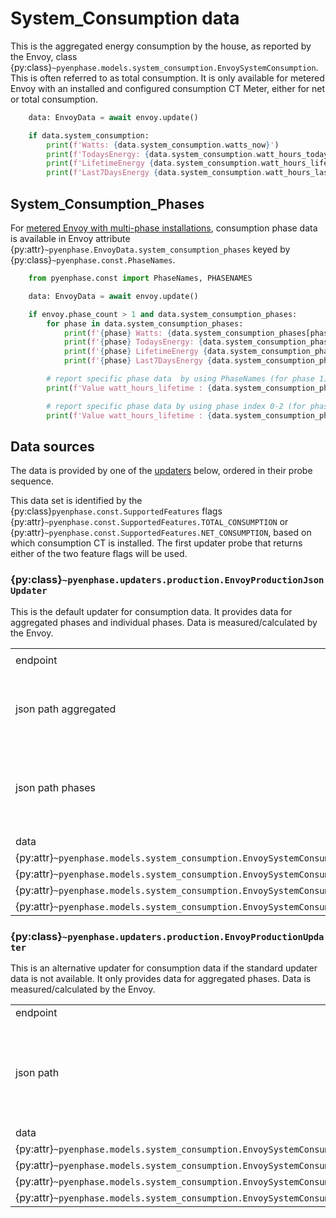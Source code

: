 # System_Consumption data

This is the aggregated energy consumption by the house, as reported by the Envoy, class {py:class}`~pyenphase.models.system_consumption.EnvoySystemConsumption`. This is often referred to as total consumption. It is only available for metered Envoy with an installed and configured consumption CT Meter, either for net or total consumption.

```python
    data: EnvoyData = await envoy.update()

    if data.system_consumption:
        print(f'Watts: {data.system_consumption.watts_now}')
        print(f'TodaysEnergy: {data.system_consumption.watt_hours_today}')
        print(f'LifetimeEnergy {data.system_consumption.watt_hours_lifetime}')
        print(f'Last7DaysEnergy {data.system_consumption.watt_hours_last_7_days}')
```

## System_Consumption_Phases

For [metered Envoy with multi-phase installations](./phase_data.md#phase-data), consumption phase data is available in Envoy attribute {py:attr}`~pyenphase.EnvoyData.system_consumption_phases` keyed by {py:class}`~pyenphase.const.PhaseNames`.

```python
    from pyenphase.const import PhaseNames, PHASENAMES

    data: EnvoyData = await envoy.update()

    if envoy.phase_count > 1 and data.system_consumption_phases:
        for phase in data.system_consumption_phases:
            print(f'{phase} Watts: {data.system_consumption_phases[phase].watts_now}')
            print(f'{phase} TodaysEnergy: {data.system_consumption_phases[phase].watt_hours_today}')
            print(f'{phase} LifetimeEnergy {data.system_consumption_phases[phase].watt_hours_lifetime}')
            print(f'{phase} Last7DaysEnergy {data.system_consumption_phases[phase].watt_hours_last_7_days}')

        # report specific phase data  by using PhaseNames (for phase 1)
        print(f'Value watt_hours_lifetime : {data.system_consumption_phases[PhaseNames.PHASE_1].watt_hours_lifetime}')

        # report specific phase data by using phase index 0-2 (for phase 1)
        print(f'Value watt_hours_lifetime : {data.system_consumption_phases[PHASENAMES[0]].watt_hours_lifetime}')
```

## Data sources

The data is provided by one of the [updaters](updaters.md) below, ordered in their probe sequence.

This data set is identified by the {py:class}`pyenphase.const.SupportedFeatures` flags {py:attr}`~pyenphase.const.SupportedFeatures.TOTAL_CONSUMPTION` or {py:attr}`~pyenphase.const.SupportedFeatures.NET_CONSUMPTION`, based on which consumption CT is installed. The first updater probe that returns either of the two feature flags will be used.

### {py:class}`~pyenphase.updaters.production.EnvoyProductionJsonUpdater`

This is the default updater for consumption data. It provides data for aggregated phases and individual phases. Data is measured/calculated by the Envoy.

|                                                                                               |                                                                                                                                                           |     |
| --------------------------------------------------------------------------------------------- | --------------------------------------------------------------------------------------------------------------------------------------------------------- | --- |
| endpoint                                                                                      | [`/production.json?details=1`](endpoint_json.md#productionjsondetails1)                                                                                   |     |
| json path aggregated                                                                          | `consumption[?(@.type=='eim' && @.activeCount > 0 && (@.measurementType == 'total-consumption' \|\| @.measurementType == 'net-consumption'))]`            |     |
| json path phases                                                                              | `consumption[?(@.type=='eim' && @.activeCount > 0 && ((@.measurementType == 'total-consumption' \|\| @.measurementType == 'net-consumption'))].lines[\*]` |     |
|                                                                                               |                                                                                                                                                           |     |
| data                                                                                          | json node                                                                                                                                                 | uom |
| {py:attr}`~pyenphase.models.system_consumption.EnvoySystemConsumption.watt_hours_lifetime`    | whLifetime                                                                                                                                                | Wh  |
| {py:attr}`~pyenphase.models.system_consumption.EnvoySystemConsumption.watt_hours_last_7_days` | whLastSevenDays                                                                                                                                           | Wh  |
| {py:attr}`~pyenphase.models.system_consumption.EnvoySystemConsumption.watt_hours_today`       | whToday                                                                                                                                                   | Wh  |
| {py:attr}`~pyenphase.models.system_consumption.EnvoySystemConsumption.watts_now`              | wNow                                                                                                                                                      | W   |

### {py:class}`~pyenphase.updaters.production.EnvoyProductionUpdater`

This is an alternative updater for consumption data if the standard updater data is not available. It only provides data for aggregated phases. Data is measured/calculated by the Envoy.

|                                                                                               |                                                                                                                                                 |     |
| --------------------------------------------------------------------------------------------- | ----------------------------------------------------------------------------------------------------------------------------------------------- | --- |
| endpoint                                                                                      | [`/production`](endpoint_json.md#production)                                                                                                    |     |
| json path                                                                                     | `consumption[?(@.type=='eim' && @.activeCount > 0 && (@.measurementType == 'total-consumption' \|\|  @.measurementType == 'net-consumption'))]` |     |
| data                                                                                          | json node                                                                                                                                       | uom |
| {py:attr}`~pyenphase.models.system_consumption.EnvoySystemConsumption.watt_hours_lifetime`    | whLifetime                                                                                                                                      | Wh  |
| {py:attr}`~pyenphase.models.system_consumption.EnvoySystemConsumption.watt_hours_last_7_days` | whLastSevenDays                                                                                                                                 | Wh  |
| {py:attr}`~pyenphase.models.system_consumption.EnvoySystemConsumption.watt_hours_today`       | whToday                                                                                                                                         | Wh  |
| {py:attr}`~pyenphase.models.system_consumption.EnvoySystemConsumption.watts_now`              | wNow                                                                                                                                            | W   |
